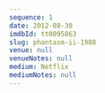 ```yaml
---
sequence: 1
date: 2012-08-30
imdbId: tt0095863
slug: phantasm-ii-1988
venue: null
venueNotes: null
medium: Netflix
mediumNotes: null
---
```


